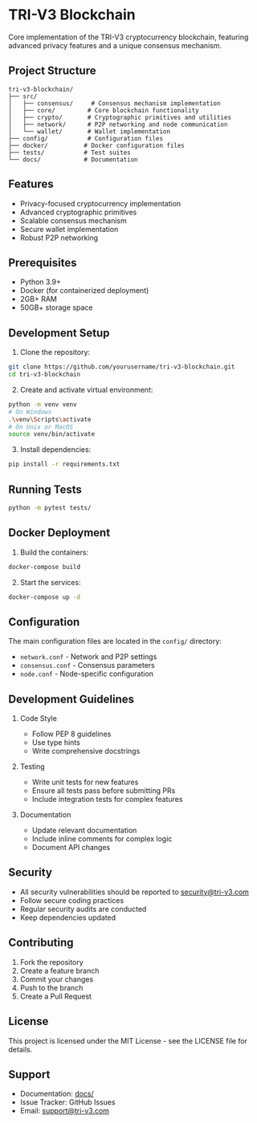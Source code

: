 # TRI-V3 Blockchain

Core implementation of the TRI-V3 cryptocurrency blockchain, featuring advanced privacy features and a unique consensus mechanism.

## Project Structure

```
tri-v3-blockchain/
├── src/
│   ├── consensus/     # Consensus mechanism implementation
│   ├── core/         # Core blockchain functionality
│   ├── crypto/       # Cryptographic primitives and utilities
│   ├── network/      # P2P networking and node communication
│   └── wallet/       # Wallet implementation
├── config/           # Configuration files
├── docker/          # Docker configuration files
├── tests/           # Test suites
└── docs/            # Documentation
```

## Features

- Privacy-focused cryptocurrency implementation
- Advanced cryptographic primitives
- Scalable consensus mechanism
- Secure wallet implementation
- Robust P2P networking

## Prerequisites

- Python 3.9+
- Docker (for containerized deployment)
- 2GB+ RAM
- 50GB+ storage space

## Development Setup

1. Clone the repository:
```bash
git clone https://github.com/yourusername/tri-v3-blockchain.git
cd tri-v3-blockchain
```

2. Create and activate virtual environment:
```bash
python -m venv venv
# On Windows
.\venv\Scripts\activate
# On Unix or MacOS
source venv/bin/activate
```

3. Install dependencies:
```bash
pip install -r requirements.txt
```

## Running Tests

```bash
python -m pytest tests/
```

## Docker Deployment

1. Build the containers:
```bash
docker-compose build
```

2. Start the services:
```bash
docker-compose up -d
```

## Configuration

The main configuration files are located in the `config/` directory:
- `network.conf` - Network and P2P settings
- `consensus.conf` - Consensus parameters
- `node.conf` - Node-specific configuration

## Development Guidelines

1. Code Style
   - Follow PEP 8 guidelines
   - Use type hints
   - Write comprehensive docstrings

2. Testing
   - Write unit tests for new features
   - Ensure all tests pass before submitting PRs
   - Include integration tests for complex features

3. Documentation
   - Update relevant documentation
   - Include inline comments for complex logic
   - Document API changes

## Security

- All security vulnerabilities should be reported to security@tri-v3.com
- Follow secure coding practices
- Regular security audits are conducted
- Keep dependencies updated

## Contributing

1. Fork the repository
2. Create a feature branch
3. Commit your changes
4. Push to the branch
5. Create a Pull Request

## License

This project is licensed under the MIT License - see the LICENSE file for details.

## Support

- Documentation: [docs/](docs/)
- Issue Tracker: GitHub Issues
- Email: support@tri-v3.com
